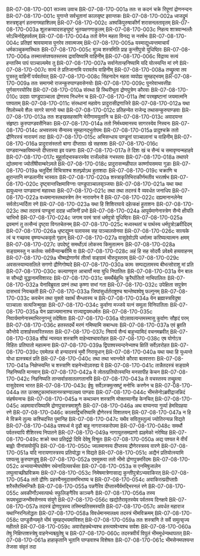 BR-07-08-170-001  सञ्जय उवाच
BR-07-08-170-001a ततः स कदनं चक्रे रिपूणां द्रोणनन्दनः
BR-07-08-170-001c युगान्ते सर्वभूतानां कालसृष्ट इवान्तकः
BR-07-08-170-002a ध्वजद्रुमं शस्त्रशृङ्गं हतनागमहाशिलम्
BR-07-08-170-002c अश्वकिंपुरुषाकीर्णं शरासनलतावृतम्
BR-07-08-170-003a शूलक्रव्यादसङ्घुष्टं भूतयक्षगणाकुलम्
BR-07-08-170-003c निहत्य शात्रवान्भल्लैः सोऽचिनोद्देहपर्वतम्
BR-07-08-170-004a ततो वेगेन महता विनद्य स नरर्षभः
BR-07-08-170-004c प्रतिज्ञां श्रावयामास पुनरेव तवात्मजम्
BR-07-08-170-005a यस्माद्युध्यन्तमाचार्यं धर्मकञ्चुकमास्थितः
BR-07-08-170-005c मुञ्च शस्त्रमिति प्राह कुन्तीपुत्रो युधिष्ठिरः
BR-07-08-170-006a तस्मात्संपश्यतस्तस्य द्रावयिष्यामि वाहिनीम्
BR-07-08-170-006c विद्राव्य सत्यं हन्तास्मि पापं पाञ्चाल्यमेव तु
BR-07-08-170-007a सर्वानेतान्हनिष्यामि यदि योत्स्यन्ति मां रणे
BR-07-08-170-007c सत्यं ते प्रतिजानामि परावर्तय वाहिनीम्
BR-07-08-170-008a तच्छ्रुत्वा तव पुत्रस्तु वाहिनीं पर्यवर्तयत्
BR-07-08-170-008c सिंहनादेन महता व्यपोह्य सुमहद्भयम्
BR-07-08-170-009a ततः समागमो राजन्कुरुपाण्डवसेनयोः
BR-07-08-170-009c पुनरेवाभवत्तीव्रः पूर्णसागरयोरिव
BR-07-08-170-010a संरब्धा हि स्थिरीभूता द्रोणपुत्रेण कौरवाः
BR-07-08-170-010c उदग्राः पाण्डुपाञ्चाला द्रोणस्य निधनेन च
BR-07-08-170-011a तेषां परमहृष्टानां जयमात्मनि पश्यताम्
BR-07-08-170-011c संरब्धानां महावेगः प्रादुरासीद्रणाजिरे
BR-07-08-170-012a यथा शिलोच्चये शैलः सागरे सागरो यथा
BR-07-08-170-012c प्रतिहन्येत राजेन्द्र तथासन्कुरुपाण्डवाः
BR-07-08-170-013a ततः शङ्खसहस्राणि भेरीणामयुतानि च
BR-07-08-170-013c अवादयन्त संहृष्टाः कुरुपाण्डवसैनिकाः
BR-07-08-170-014a ततो निर्मथ्यमानस्य सागरस्येव निस्वनः
BR-07-08-170-014c अभवत्तस्य सैन्यस्य सुमहानद्भुतोपमः
BR-07-08-170-015a प्रादुश्चक्रे ततो द्रौणिरस्त्रं नारायणं तदा
BR-07-08-170-015c अभिसन्धाय पाण्डूनां पाञ्चालानां च वाहिनीम्
BR-07-08-170-016a प्रादुरासंस्ततो बाणा दीप्ताग्राः खे सहस्रशः
BR-07-08-170-016c पाण्डवान्भक्षयिष्यन्तो दीप्तास्या इव पन्नगाः
BR-07-08-170-017a ते दिशः खं च सैन्यं च समावृण्वन्महाहवे
BR-07-08-170-017c मुहूर्ताद्भास्करस्येव राजँल्लोकं गभस्तयः
BR-07-08-170-018a तथापरे द्योतमाना ज्योतींषीवाम्बरेऽमले
BR-07-08-170-018c प्रादुरासन्महीपाल कार्ष्णायसमया गुडाः
BR-07-08-170-019a चतुर्दिशं विचित्राश्च शतघ्न्योऽथ हुताशदाः
BR-07-08-170-019c चक्राणि च क्षुरान्तानि मण्डलानीव भास्वतः
BR-07-08-170-020a शस्त्राकृतिभिराकीर्णमतीव भरतर्षभ
BR-07-08-170-020c दृष्ट्वान्तरिक्षमाविग्नाः पाण्डुपाञ्चालसृञ्जयाः
BR-07-08-170-021a यथा यथा ह्ययुध्यन्त पाण्डवानां महारथाः
BR-07-08-170-021c तथा तथा तदस्त्रं वै व्यवर्धत जनाधिप
BR-07-08-170-022a वध्यमानास्तथास्त्रेण तेन नारायणेन वै
BR-07-08-170-022c दह्यमानानलेनेव सर्वतोऽभ्यर्दिता रणे
BR-07-08-170-023a यथा हि शिशिरापाये दहेत्कक्षं हुताशनः
BR-07-08-170-023c तथा तदस्त्रं पाण्डूनां ददाह ध्वजिनीं प्रभो
BR-07-08-170-024a आपूर्यमाणेनास्त्रेण सैन्ये क्षीयति चाभिभो
BR-07-08-170-024c जगाम परमं त्रासं धर्मपुत्रो युधिष्ठिरः
BR-07-08-170-025a द्रवमाणं तु तत्सैन्यं दृष्ट्वा विगतचेतनम्
BR-07-08-170-025c मध्यस्थतां च पार्थस्य धर्मपुत्रोऽब्रवीदिदम्
BR-07-08-170-026a धृष्टद्युम्न पलायस्व सह पाञ्चालसेनया
BR-07-08-170-026c सात्यके त्वं च गच्छस्व वृष्ण्यन्धकवृतो गृहान्
BR-07-08-170-027a वासुदेवोऽपि धर्मात्मा करिष्यत्यात्मनः क्षमम्
BR-07-08-170-027c उपदेष्टुं समर्थोऽयं लोकस्य किमुतात्मनः
BR-07-08-170-028a सङ्ग्रामस्तु न कर्तव्यः सर्वसैन्यान्ब्रवीमि वः
BR-07-08-170-028c अहं हि सह सोदर्यैः प्रवेक्ष्ये हव्यवाहनम्
BR-07-08-170-029a भीष्मद्रोणार्णवं तीर्त्वा सङ्ग्रामं भीरुदुस्तरम्
BR-07-08-170-029c अवसत्स्याम्यसलिले सगणो द्रौणिगोष्पदे
BR-07-08-170-030a कामः सम्पद्यतामस्य बीभत्सोराशु मां प्रति
BR-07-08-170-030c कल्याणवृत्त आचार्यो मया युधि निपातितः
BR-07-08-170-031a येन बालः स सौभद्रो युद्धानामविशारदः
BR-07-08-170-031c समर्थैर्बहुभिः क्रूरैर्घातितो नाभिपालितः
BR-07-08-170-032a येनाविब्रुवता प्रश्नं तथा कृष्णा सभां गता
BR-07-08-170-032c उपेक्षिता सपुत्रेण दासभावं नियच्छती
BR-07-08-170-033a जिघांसुर्धार्तराष्ट्रश्च श्रान्तेष्वश्वेषु फल्गुनम्
BR-07-08-170-033c कवचेन तथा युक्तो रक्षार्थं सैन्धवस्य च
BR-07-08-170-034a येन ब्रह्मास्त्रविदुषा पाञ्चालाः सत्यजिन्मुखाः
BR-07-08-170-034c कुर्वाणा मज्जये यत्नं समूला विनिपातिताः
BR-07-08-170-035a येन प्रव्राज्यमानाश्च राज्याद्वयमधर्मतः
BR-07-08-170-035c निवार्यमाणेनास्माभिरनुगन्तुं तदेषिताः
BR-07-08-170-036a योऽसावत्यन्तमस्मासु कुर्वाणः सौहृदं परम्
BR-07-08-170-036c हतस्तदर्थे मरणं गमिष्यामि सबान्धवः
BR-07-08-170-037a एवं ब्रुवति कौन्तेये दाशार्हस्त्वरितस्ततः
BR-07-08-170-037c निवार्य सैन्यं बाहुभ्यामिदं वचनमब्रवीत्
BR-07-08-170-038a शीघ्रं न्यस्यत शस्त्राणि वाहेभ्यश्चावरोहत
BR-07-08-170-038c एष योगोऽत्र विहितः प्रतिघातो महात्मना
BR-07-08-170-039a द्विपाश्वस्यन्दनेभ्यश्च क्षितिं सर्वेऽवरोहत
BR-07-08-170-039c एवमेतन्न वो हन्यादस्त्रं भूमौ निरायुधान्
BR-07-08-170-040a यथा यथा हि युध्यन्ते योधा ह्यस्त्रबलं प्रति
BR-07-08-170-040c तथा तथा भवन्त्येते कौरवा बलवत्तराः
BR-07-08-170-041a निक्षेप्स्यन्ति च शस्त्राणि वाहनेभ्योऽवरुह्य ये
BR-07-08-170-041c तान्नैतदस्त्रं सङ्ग्रामे निहनिष्यति मानवान्
BR-07-08-170-042a ये त्वेतत्प्रतियोत्स्यन्ति मनसापीह केचन
BR-07-08-170-042c निहनिष्यति तान्सर्वान्रसातलगतानपि
BR-07-08-170-043a ते वचस्तस्य तच्छ्रुत्वा वासुदेवस्य भारत
BR-07-08-170-043c ईषुः सर्वेऽस्त्रमुत्स्रष्टुं मनोभिः करणेन च
BR-07-08-170-044a तत उत्स्रष्टुकामांस्तानस्त्राण्यालक्ष्य पाण्डवः
BR-07-08-170-044c भीमसेनोऽब्रवीद्राजन्निदं संहर्षयन्वचः
BR-07-08-170-045a न कथञ्चन शस्त्राणि मोक्तव्यानीह केनचित्
BR-07-08-170-045c अहमावारयिष्यामि द्रोणपुत्रास्त्रमाशुगैः
BR-07-08-170-046a अथ वाप्यनया गुर्व्या हेमविग्रहया रणे
BR-07-08-170-046c कालवद्विचरिष्यामि द्रौणेरस्त्रं विशातयन्
BR-07-08-170-047a न हि मे विक्रमे तुल्यः कश्चिदस्ति पुमानिह
BR-07-08-170-047c यथैव सवितुस्तुल्यं ज्योतिरन्यन्न विद्यते
BR-07-08-170-048a पश्यध्वं मे दृढौ बाहू नागराजकरोपमा
BR-07-08-170-048c समर्थौ पर्वतस्यापि शैशिरस्य निपातने
BR-07-08-170-049a नागायुतसमप्राणो ह्यहमेको नरेष्विह
BR-07-08-170-049c शक्रो यथा प्रतिद्वंद्वो दिवि देवेषु विश्रुतः
BR-07-08-170-050a अद्य पश्यत मे वीर्यं बाह्वोः पीनांसयोर्युधि
BR-07-08-170-050c ज्वलमानस्य दीप्तस्य द्रौणेरस्त्रस्य वारणे
BR-07-08-170-051a यदि नारायणास्त्रस्य प्रतियोद्धा न विद्यते
BR-07-08-170-051c अद्यैनं प्रतियोत्स्यामि पश्यत्सु कुरुपाण्डुषु
BR-07-08-170-052a एवमुक्त्वा ततो भीमो द्रोणपुत्रमरिंदमः
BR-07-08-170-052c अभ्ययान्मेघघोषेण रथेनादित्यवर्चसा
BR-07-08-170-053a स एनमिषुजालेन लघुत्वाच्छीघ्रविक्रमः
BR-07-08-170-053c निमेषमात्रेणासाद्य कुन्तीपुत्रोऽभ्यवाकिरत्
BR-07-08-170-054a ततो द्रौणिः प्रहस्यैनमुदासमभिभाष्य च
BR-07-08-170-054c अवाकिरत्प्रदीप्ताग्रैः शरैस्तैरभिमन्त्रितैः
BR-07-08-170-055a पन्नगैरिव दीप्तास्यैर्वमद्भिरनलं रणे
BR-07-08-170-055c अवकीर्णोऽभवत्पार्थः स्फुलिङ्गैरिव काञ्चनैः
BR-07-08-170-056a तस्य रूपमभूद्राजन्भीमसेनस्य संयुगे
BR-07-08-170-056c खद्योतैरावृतस्येव पर्वतस्य दिनक्षये
BR-07-08-170-057a तदस्त्रं द्रोणपुत्रस्य तस्मिन्प्रतिसमस्यति
BR-07-08-170-057c अवर्धत महाराज यथाग्निरनिलोद्धतः
BR-07-08-170-058a विवर्धमानमालक्ष्य तदस्त्रं भीमविक्रमम्
BR-07-08-170-058c पाण्डुसैन्यमृते भीमं सुमहद्भयमाविशत्
BR-07-08-170-059a ततः शस्त्राणि ते सर्वे समुत्सृज्य महीतले
BR-07-08-170-059c अवारोहन्रथेभ्यश्च हस्त्यश्वेभ्यश्च सर्वशः
BR-07-08-170-060a तेषु निक्षिप्तशस्त्रेषु वाहनेभ्यश्च्युतेषु च
BR-07-08-170-060c तदस्त्रवीर्यं विपुलं भीममूर्धन्यथापतत्
BR-07-08-170-061a हाहाकृतानि भूतानि पाण्डवाश्च विशेषतः
BR-07-08-170-061c भीमसेनमपश्यन्त तेजसा संवृतं तदा

